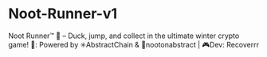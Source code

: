 # Noot-Runner-v1
 Noot Runner™ 🐧 – Duck, jump, and collect in the ultimate winter crypto game!  🔋: Powered by  ✳️AbstractChain  &  🐧nootonabstract  | 🎮Dev:  Recoverrr
